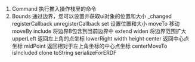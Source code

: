  1. Command  执行推入操作栈里的命令
 2. Bounds   通过边界，您可以设置并获取ui对象的位置和大小
 _changed
   registerCallback
   unregisterCallback
   set 设置位置和大小
   moveTo  移动
   moveBy
   include 将边界B包含到当前边界中
   extend
   widen 将边界范围扩大
   upperLeft 返回左上角的点坐标
   lowerRight
   width
   height
   center 返回中心点坐标
   midPoint 返回相对于左上角坐标的中心点坐标
   centerMoveTo
   isIncluded
   clone
   toString
   serializeForERDF
